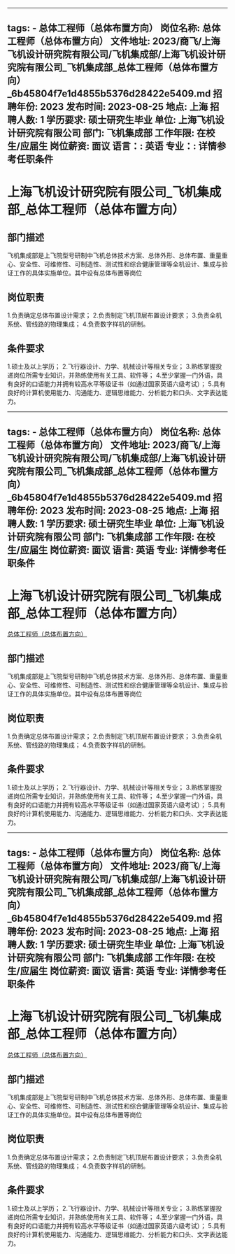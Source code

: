
---
tags:
    - 总体工程师（总体布置方向）
岗位名称: 总体工程师（总体布置方向）
文件地址: 2023/商飞/上海飞机设计研究院有限公司/飞机集成部/上海飞机设计研究院有限公司_飞机集成部_总体工程师（总体布置方向）_6b45804f7e1d4855b5376d28422e5409.md
招聘年份: 2023
发布时间: 2023-08-25
地点: 上海
招聘人数: 1
学历要求: 硕士研究生毕业
单位: 上海飞机设计研究院有限公司
部门: 飞机集成部
工作年限: 在校生/应届生
岗位薪资: 面议
语言：: 英语
专业：: 详情参考任职条件
---

# 上海飞机设计研究院有限公司_飞机集成部_总体工程师（总体布置方向）

## 部门描述

飞机集成部是上飞院型号研制中飞机总体技术方案、总体外形、总体布置、重量重心、安全性、可维修性、可制造性、测试性和综合健康管理等全机设计、集成与验证工作的具体实施单位。其中设有总体布置等岗位

## 岗位职责

1.负责确定总体布置设计需求；
 2.负责制定飞机顶层布置设计要求；
 3.负责全机系统、管线路的物理集成；
 4.负责数字样机的研制。

 ## 条件要求

1.硕士及以上学历；
 2.飞行器设计、力学、机械设计等相关专业；
 3.熟练掌握投递岗位所需专业知识，并熟练使用有关工具、软件等；
 4.至少掌握一门外语，具有良好的口语能力并拥有较高水平等级证书（如通过国家英语六级考试）；
 5.具有良好的计算机使用能力、沟通能力、逻辑思维能力、分析能力和口头、文字表达能力。

---
tags:
    - 总体工程师（总体布置方向）
岗位名称: 总体工程师（总体布置方向）
文件地址: 2023/商飞/上海飞机设计研究院有限公司/飞机集成部/上海飞机设计研究院有限公司_飞机集成部_总体工程师（总体布置方向）_6b45804f7e1d4855b5376d28422e5409.md
招聘年份: 2023
发布时间: 2023-08-25
地点: 上海
招聘人数: 1
学历要求: 硕士研究生毕业
单位: 上海飞机设计研究院有限公司
部门: 飞机集成部
工作年限: 在校生/应届生
岗位薪资: 面议
语言: 英语
专业: 详情参考任职条件
---

# 上海飞机设计研究院有限公司_飞机集成部_总体工程师（总体布置方向）

[总体工程师（总体布置方向）](http://zhaopin.comac.cc/zp/ct/out/position/positionDetail?planid=6b45804f7e1d4855b5376d28422e5409)

## 部门描述

飞机集成部是上飞院型号研制中飞机总体技术方案、总体外形、总体布置、重量重心、安全性、可维修性、可制造性、测试性和综合健康管理等全机设计、集成与验证工作的具体实施单位。其中设有总体布置等岗位

## 岗位职责

1.负责确定总体布置设计需求；
 2.负责制定飞机顶层布置设计要求；
 3.负责全机系统、管线路的物理集成；
 4.负责数字样机的研制。

 ## 条件要求

1.硕士及以上学历；
 2.飞行器设计、力学、机械设计等相关专业；
 3.熟练掌握投递岗位所需专业知识，并熟练使用有关工具、软件等；
 4.至少掌握一门外语，具有良好的口语能力并拥有较高水平等级证书（如通过国家英语六级考试）；
 5.具有良好的计算机使用能力、沟通能力、逻辑思维能力、分析能力和口头、文字表达能力。

---
tags:
    - 总体工程师（总体布置方向）
岗位名称: 总体工程师（总体布置方向）
文件地址: 2023/商飞/上海飞机设计研究院有限公司/飞机集成部/上海飞机设计研究院有限公司_飞机集成部_总体工程师（总体布置方向）_6b45804f7e1d4855b5376d28422e5409.md
招聘年份: 2023
发布时间: 2023-08-25
地点: 上海
招聘人数: 1
学历要求: 硕士研究生毕业
单位: 上海飞机设计研究院有限公司
部门: 飞机集成部
工作年限: 在校生/应届生
岗位薪资: 面议
语言: 英语
专业: 详情参考任职条件
---

# 上海飞机设计研究院有限公司_飞机集成部_总体工程师（总体布置方向）

[总体工程师（总体布置方向）](http://zhaopin.comac.cc/zp/ct/out/position/positionDetail?planid=6b45804f7e1d4855b5376d28422e5409)


## 部门描述

飞机集成部是上飞院型号研制中飞机总体技术方案、总体外形、总体布置、重量重心、安全性、可维修性、可制造性、测试性和综合健康管理等全机设计、集成与验证工作的具体实施单位。其中设有总体布置等岗位

## 岗位职责

1.负责确定总体布置设计需求；
 2.负责制定飞机顶层布置设计要求；
 3.负责全机系统、管线路的物理集成；
 4.负责数字样机的研制。

 ## 条件要求

1.硕士及以上学历；
 2.飞行器设计、力学、机械设计等相关专业；
 3.熟练掌握投递岗位所需专业知识，并熟练使用有关工具、软件等；
 4.至少掌握一门外语，具有良好的口语能力并拥有较高水平等级证书（如通过国家英语六级考试）；
 5.具有良好的计算机使用能力、沟通能力、逻辑思维能力、分析能力和口头、文字表达能力。
